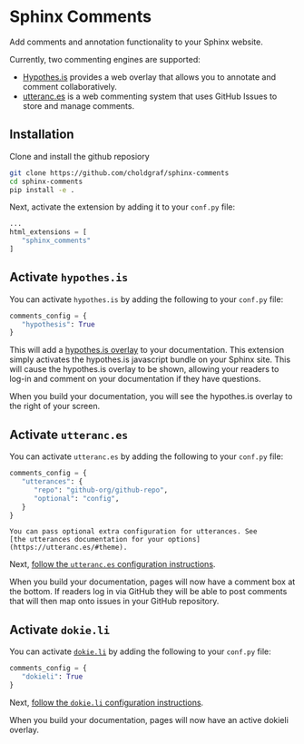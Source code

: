 # Sphinx Comments

Add comments and annotation functionality to your Sphinx website.

Currently, two commenting engines are supported:

- [Hypothes.is](https://hypothes.is/) provides a web overlay that allows you to annotate and comment collaboratively.
- [utteranc.es](https://utteranc.es/) is a web commenting system that uses GitHub Issues to store and manage comments.

## Installation

Clone and install the github reposiory

```bash
git clone https://github.com/choldgraf/sphinx-comments
cd sphinx-comments
pip install -e .
```

Next, activate the extension by adding it to your `conf.py` file:

```python
...
html_extensions = [
   "sphinx_comments"
]
```

## Activate `hypothes.is`

You can activate `hypothes.is` by adding the following to your `conf.py` file:

```python
comments_config = {
   "hypothesis": True
}
```

This will add a [hypothes.is overlay](https://web.hypothes.is/) to your documentation. This extension simply activates the hypothes.is javascript bundle on your Sphinx site. This will cause the hypothes.is overlay to be shown, allowing your readers to log-in and comment on your documentation if they have questions.

When you build your documentation, you will see the hypothes.is overlay to the right of your screen.

## Activate `utteranc.es`

You can activate `utteranc.es` by adding the following to your `conf.py` file:

```python
comments_config = {
   "utterances": {
      "repo": "github-org/github-repo",
      "optional": "config",
   }
}
```

```{note}
You can pass optional extra configuration for utterances. See
[the utterances documentation for your options](https://utteranc.es/#theme).
```

Next, [follow the `utteranc.es` configuration instructions](https://utteranc.es/#configuration).

When you build your documentation, pages will now have a comment box at the bottom. If readers log in via GitHub they will be able to post comments that will then map onto issues in your GitHub repository.

## Activate `dokie.li`

You can activate [`dokie.li`](https://dokie.li/)
by adding the following to your `conf.py` file:

```python
comments_config = {
   "dokieli": True
}
```

Next, [follow the `dokie.li` configuration instructions](https://dokie.li/).

When you build your documentation, pages will now have an active dokieli overlay.
